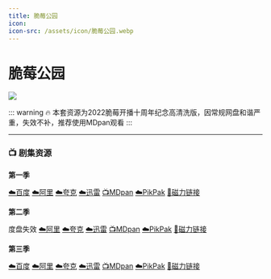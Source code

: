 ```yaml
---
title: 脆莓公园
icon:
icon-src: /assets/icon/脆莓公园.webp
---
```


# 脆莓公园

![](/assets/image/脆莓公园.jpg)

::: warning 🔥
本套资源为2022脆莓开播十周年纪念高清洗版，因常规网盘和谐严重，失效不补，推荐使用MDpan观看
:::

----

### 📺 剧集资源 

**第一季**  <Badge type="warning" text="漫迪MDsub" />

[☁️百度](https://pan.baidu.com/s/1HVaj68Ar4vubncx-b-m9tg?pwd=nvdv)  [☁️阿里](https://www.aliyundrive.com/s/ReM2dhxbkCP)  [☁️夸克](https://pan.quark.cn/s/e362f6292006)  [☁️迅雷](https://pan.xunlei.com/s/VNnhAVyl1F_aNccBR9bSYe4XA1?pwd=9qep#)  [📺MDpan](https://pan.mdsub.top/%E8%84%86%E8%8E%93%E5%85%AC%E5%9B%AD/)  [☁️PikPak](https://mypikpak.com/s/VNmWMwZwPn1C_DtcwN5G1jqIo1) [🧲磁力链接](magnet:?xt=urn:btih:30f9b87a3585d4ea82a9e0e605ae58870d8b44f8)

**第二季**  <Badge type="warning" text="漫迪MDsub" />

度盘失效  [☁️阿里](https://www.aliyundrive.com/s/JCTB4nXgQuz)  [☁️夸克](https://pan.quark.cn/s/540c9a2a3530)  [☁️迅雷](https://pan.xunlei.com/s/VNnhAZUsdVlJSNvTRSkPvwWTA1?pwd=dpuu#)  [📺MDpan](https://pan.mdsub.top/%E8%84%86%E8%8E%93%E5%85%AC%E5%9B%AD/)  [☁️PikPak](https://mypikpak.com/s/VNmWMwZwPn1C_DtcwN5G1jqIo1) [🧲磁力链接](magnet:?xt=urn:btih:30f9b87a3585d4ea82a9e0e605ae58870d8b44f8)

**第三季**  <Badge type="warning" text="漫迪MDsub" />

[☁️百度](https://pan.baidu.com/s/1RFiPr7VnySs1q5MMMN0FdQ?pwd=3utu)  [☁️阿里](https://www.aliyundrive.com/s/Rjck6oTMGJS)  [☁️夸克](https://pan.quark.cn/s/18aca9a28fae)  [☁️迅雷](https://pan.xunlei.com/s/VNnhAaSFxzc0mf6COBL261DoA1?pwd=zzxe#)  [📺MDpan](https://pan.mdsub.top/%E8%84%86%E8%8E%93%E5%85%AC%E5%9B%AD/)  [☁️PikPak](https://mypikpak.com/s/VNmWMwZwPn1C_DtcwN5G1jqIo1) [🧲磁力链接](magnet:?xt=urn:btih:30f9b87a3585d4ea82a9e0e605ae58870d8b44f8)
